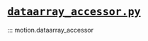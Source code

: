 # [`dataarray_accessor.py`](https://github.com/romainmartinez/motion/blob/master/motion/dataarray_accessor.py)

::: motion.dataarray_accessor
